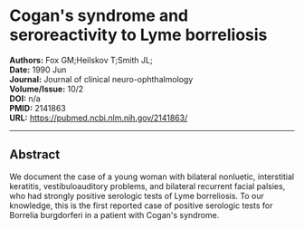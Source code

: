 # Cogan's syndrome and seroreactivity to Lyme borreliosis

**Authors:** Fox GM;Heilskov T;Smith JL;  
**Date:** 1990 Jun  
**Journal:** Journal of clinical neuro-ophthalmology  
**Volume/Issue:** 10/2  
**DOI:** n/a  
**PMID:** 2141863  
**URL:** https://pubmed.ncbi.nlm.nih.gov/2141863/

---

## Abstract

We document the case of a young woman with bilateral nonluetic, interstitial keratitis, vestibuloauditory problems, and bilateral recurrent facial palsies, who had strongly positive serologic tests of Lyme borreliosis. To our knowledge, this is the first reported case of positive serologic tests for Borrelia burgdorferi in a patient with Cogan's syndrome.
